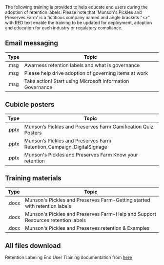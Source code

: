 
The following training is provided to help educate end users during the adoption of retention labels. Please note that 'Munson's Pickles and Preserves Farm' is a fictitious company named and angle brackets "<>" with RED text enable the training to be updated for deployment, adoption and education for each industry or regulatory compliance.

## Email messaging

|Type|Topic|
|---|---|
|.msg| Awarness retention labels and what is governance|
|.msg| Please help drive adoption of governing items at work|
|.msg| Take action! Start using Microsoft Information Governance|

## Cubicle posters

|Type|Topic|
|---|---|
|.pptx| Munson’s Pickles and Preserves Farm Gamification Quiz Posters|
|.pptx| Munson’s Pickles and Preserves Farm Retention_Campaign_DigitalSignage|
|.pptx| Munson's Pickles and Preserves Farm Know your retention|

## Training materials

|Type|Topic|
|---|---|
|.docx| Munson's Pickles and Preserves Farm-Getting started with retention labels|
|.docx| Munson's Pickles and Preserves Farm-Help and Support Resources retention labels|
|.docx| Munson's Pickles and Preserves retention & Examples|

## All files download

Retention Labeling End User Training documentation from [here](https://techcommunity.microsoft.com/t5/security-compliance-and-identity/end-user-training-for-retention-labels-in-m365-how-to-accelerate/ba-p/1750861)